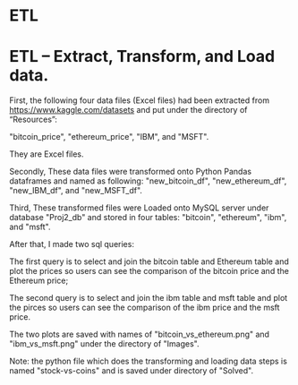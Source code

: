 # ETL

# ETL – Extract, Transform, and Load data.

First, the following four data files (Excel files) had been extracted from https://www.kaggle.com/datasets and put under the directory of “Resources”:

"bitcoin_price",
"ethereum_price",
"IBM",
and "MSFT".

They are Excel files. 


Secondly, These data files were transformed onto Python Pandas dataframes and named as following:
"new_bitcoin_df",
"new_ethereum_df",
"new_IBM_df",
and "new_MSFT_df".



Third, These transformed files were Loaded onto MySQL server under database "Proj2_db" and stored in four tables:
"bitcoin",
"ethereum",
"ibm",
and "msft".


After that, I made two sql queries: 

The first query is to select and join the bitcoin table and Ethereum table and plot the prices so users can see the comparison of the bitcoin price and the Ethereum price; 

The second query is to select and join the ibm table and msft table and plot the pirces so users can see the comparison of the ibm price and the msft price.  

The two plots are saved with names of "bitcoin_vs_ethereum.png" and "ibm_vs_msft.png" under the directory of "Images".



Note: the python file which does the transforming and loading data steps is named "stock-vs-coins"  and is saved under directory of "Solved".
